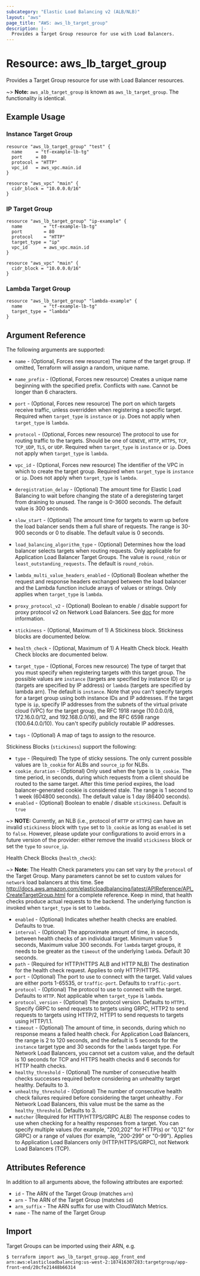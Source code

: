 ```yaml
---
subcategory: "Elastic Load Balancing v2 (ALB/NLB)"
layout: "aws"
page_title: "AWS: aws_lb_target_group"
description: |-
  Provides a Target Group resource for use with Load Balancers.
---
```


# Resource: aws_lb_target_group

Provides a Target Group resource for use with Load Balancer resources.

~> **Note:** `aws_alb_target_group` is known as `aws_lb_target_group`. The functionality is identical.

## Example Usage

### Instance Target Group

```hcl
resource "aws_lb_target_group" "test" {
  name     = "tf-example-lb-tg"
  port     = 80
  protocol = "HTTP"
  vpc_id   = aws_vpc.main.id
}

resource "aws_vpc" "main" {
  cidr_block = "10.0.0.0/16"
}
```

### IP Target Group

```hcl
resource "aws_lb_target_group" "ip-example" {
  name        = "tf-example-lb-tg"
  port        = 80
  protocol    = "HTTP"
  target_type = "ip"
  vpc_id      = aws_vpc.main.id
}

resource "aws_vpc" "main" {
  cidr_block = "10.0.0.0/16"
}
```

### Lambda Target Group

```hcl
resource "aws_lb_target_group" "lambda-example" {
  name        = "tf-example-lb-tg"
  target_type = "lambda"
}
```

## Argument Reference

The following arguments are supported:

* `name` - (Optional, Forces new resource) The name of the target group. If omitted, Terraform will assign a random, unique name.
* `name_prefix` - (Optional, Forces new resource) Creates a unique name beginning with the specified prefix. Conflicts with `name`. Cannot be longer than 6 characters.

* `port` - (Optional, Forces new resource) The port on which targets receive traffic, unless overridden when registering a specific target. Required when `target_type` is `instance` or `ip`. Does not apply when `target_type` is `lambda`.
* `protocol` - (Optional, Forces new resource) The protocol to use for routing traffic to the targets. Should be one of `GENEVE`, `HTTP`, `HTTPS`, `TCP`, `TCP_UDP`, `TLS`, or `UDP`. Required when `target_type` is `instance` or `ip`. Does not apply when `target_type` is `lambda`.
* `vpc_id` - (Optional, Forces new resource) The identifier of the VPC in which to create the target group. Required when `target_type` is `instance` or `ip`. Does not apply when `target_type` is `lambda`.
* `deregistration_delay` - (Optional) The amount time for Elastic Load Balancing to wait before changing the state of a deregistering target from draining to unused. The range is 0-3600 seconds. The default value is 300 seconds.
* `slow_start` - (Optional) The amount time for targets to warm up before the load balancer sends them a full share of requests. The range is 30-900 seconds or 0 to disable. The default value is 0 seconds.
* `load_balancing_algorithm_type` - (Optional) Determines how the load balancer selects targets when routing requests. Only applicable for Application Load Balancer Target Groups. The value is `round_robin` or `least_outstanding_requests`. The default is `round_robin`.
* `lambda_multi_value_headers_enabled` - (Optional) Boolean whether the request and response headers exchanged between the load balancer and the Lambda function include arrays of values or strings. Only applies when `target_type` is `lambda`.
* `proxy_protocol_v2` - (Optional) Boolean to enable / disable support for proxy protocol v2 on Network Load Balancers. See [doc](https://docs.aws.amazon.com/elasticloadbalancing/latest/network/load-balancer-target-groups.html#proxy-protocol) for more information.
* `stickiness` - (Optional, Maximum of 1) A Stickiness block. Stickiness blocks are documented below.
* `health_check` - (Optional, Maximum of 1) A Health Check block. Health Check blocks are documented below.
* `target_type` - (Optional, Forces new resource) The type of target that you must specify when registering targets with this target group.
The possible values are `instance` (targets are specified by instance ID) or `ip` (targets are specified by IP address) or `lambda` (targets are specified by lambda arn).
The default is `instance`. Note that you can't specify targets for a target group using both instance IDs and IP addresses.
If the target type is `ip`, specify IP addresses from the subnets of the virtual private cloud (VPC) for the target group,
the RFC 1918 range (10.0.0.0/8, 172.16.0.0/12, and 192.168.0.0/16), and the RFC 6598 range (100.64.0.0/10).
You can't specify publicly routable IP addresses.
* `tags` - (Optional) A map of tags to assign to the resource.

Stickiness Blocks (`stickiness`) support the following:

* `type` - (Required) The type of sticky sessions. The only current possible values are `lb_cookie` for ALBs and `source_ip` for NLBs.
* `cookie_duration` - (Optional) Only used when the type is `lb_cookie`. The time period, in seconds, during which requests from a client should be routed to the same target. After this time period expires, the load balancer-generated cookie is considered stale. The range is 1 second to 1 week (604800 seconds). The default value is 1 day (86400 seconds).
* `enabled` - (Optional) Boolean to enable / disable `stickiness`. Default is `true`

~> **NOTE:** Currently, an NLB (i.e., protocol of `HTTP` or `HTTPS`) can have an invalid `stickiness` block with `type` set to `lb_cookie` as long as `enabled` is set to `false`. However, please update your configurations to avoid errors in a future version of the provider: either remove the invalid `stickiness` block or set the `type` to `source_ip`.

Health Check Blocks (`health_check`):

~> **Note:** The Health Check parameters you can set vary by the `protocol` of
the Target Group. Many parameters cannot be set to custom values for `network`
load balancers at this time. See
http://docs.aws.amazon.com/elasticloadbalancing/latest/APIReference/API_CreateTargetGroup.html
for a complete reference.
Keep in mind, that health checks produce actual requests to the backend.
The underlying function is invoked when `target_type` is set to `lambda`.

* `enabled` - (Optional) Indicates whether  health checks are enabled. Defaults to true.
* `interval` - (Optional) The approximate amount of time, in seconds, between health checks of an individual target. Minimum value 5 seconds, Maximum value 300 seconds. For `lambda` target groups, it needs to be greater as the `timeout` of the underlying `lambda`. Default 30 seconds.
* `path` - (Required for HTTP/HTTPS ALB and HTTP NLB) The destination for the health check request. Applies to only HTTP/HTTPS.
* `port` - (Optional) The port to use to connect with the target. Valid values are either ports 1-65535, or `traffic-port`. Defaults to `traffic-port`.
* `protocol` - (Optional) The protocol to use to connect with the target. Defaults to `HTTP`. Not applicable when `target_type` is `lambda`.
* `protocol_version` - (Optional) The protocol version. Defaults to `HTTP1`. Specify GRPC to send requests to targets using GRPC, HTTP2 to send requests to targets using HTTP/2, HTTP1 to send requests to targets using HTTP/1.1.
* `timeout` - (Optional) The amount of time, in seconds, during which no response means a failed health check. For Application Load Balancers, the range is 2 to 120 seconds, and the default is 5 seconds for the `instance` target type and 30 seconds for the `lambda` target type. For Network Load Balancers, you cannot set a custom value, and the default is 10 seconds for TCP and HTTPS health checks and 6 seconds for HTTP health checks.
* `healthy_threshold` - (Optional) The number of consecutive health checks successes required before considering an unhealthy target healthy. Defaults to 3.
* `unhealthy_threshold` - (Optional) The number of consecutive health check failures required before considering the target unhealthy . For Network Load Balancers, this value must be the same as the `healthy_threshold`. Defaults to 3.
* `matcher` (Required for HTTP/HTTPS/GRPC ALB) The response codes to use when checking for a healthy responses from a target. You can specify multiple values (for example, "200,202" for HTTP(s) or "0,12" for GRPC) or a range of values (for example, "200-299" or "0-99"). Applies to Application Load Balancers only (HTTP/HTTPS/GRPC), not Network Load Balancers (TCP).

## Attributes Reference

In addition to all arguments above, the following attributes are exported:

* `id` - The ARN of the Target Group (matches `arn`)
* `arn` - The ARN of the Target Group (matches `id`)
* `arn_suffix` - The ARN suffix for use with CloudWatch Metrics.
* `name` - The name of the Target Group

## Import

Target Groups can be imported using their ARN, e.g.

```
$ terraform import aws_lb_target_group.app_front_end arn:aws:elasticloadbalancing:us-west-2:187416307283:targetgroup/app-front-end/20cfe21448b66314
```
